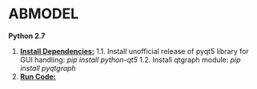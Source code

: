 # ABMODEL
**Python 2.7**
1. <ins>**Install Dependencies:**</ins>
1.1. Install unofficial release of pyqt5 library for GUI handling: *pip install python-qt5*
1.2. Install qtgraph module: *pip install pyqtgraph*
2. <ins>**Run Code:**</ins>
